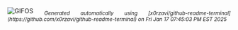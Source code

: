 <div align="justify">
<picture>
    <source media="(prefers-color-scheme: dark)" srcset="https://i.ibb.co/DK4pWGG/output-gif.gif">
    <source media="(prefers-color-scheme: light)" srcset="https://i.ibb.co/DK4pWGG/output-gif.gif">
    <img alt="GIFOS" src="https://i.ibb.co/DK4pWGG/output-gif.gif">
</picture>
<sub><i>Generated automatically using [x0rzavi/github-readme-terminal](https://github.com/x0rzavi/github-readme-terminal) on Fri Jan 17 07:45:03 PM EST 2025</i></sub>
</div>

<!--  -->